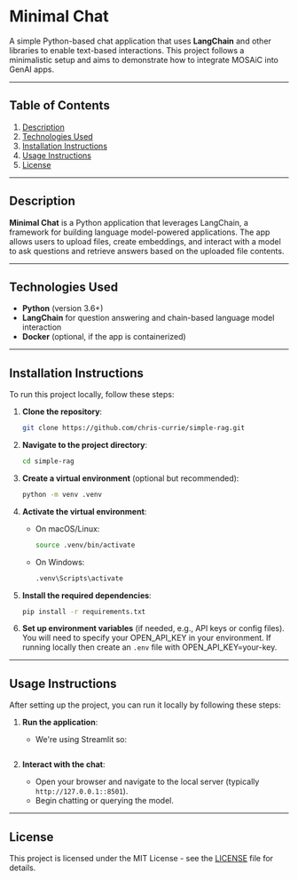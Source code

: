 # Minimal Chat

A simple Python-based chat application that uses **LangChain** and other libraries to enable text-based interactions. This project follows a minimalistic setup and aims to demonstrate how to integrate MOSAiC into GenAI apps.

---

## Table of Contents

1. [Description](#description)
2. [Technologies Used](#technologies-used)
3. [Installation Instructions](#installation-instructions)
4. [Usage Instructions](#usage-instructions)
5. [License](#license)

---

## Description

**Minimal Chat** is a Python application that leverages LangChain, a framework for building language model-powered applications. The app allows users to upload files, create embeddings, and interact with a model to ask questions and retrieve answers based on the uploaded file contents.

---

## Technologies Used

- **Python** (version 3.6+)
- **LangChain** for question answering and chain-based language model interaction
- **Docker** (optional, if the app is containerized)

---

## Installation Instructions

To run this project locally, follow these steps:

1. **Clone the repository**:
    ```bash
    git clone https://github.com/chris-currie/simple-rag.git
    ```

2. **Navigate to the project directory**:
    ```bash
    cd simple-rag
    ```

3. **Create a virtual environment** (optional but recommended):
    ```bash
    python -m venv .venv
    ```

4. **Activate the virtual environment**:
    - On macOS/Linux:
      ```bash
      source .venv/bin/activate
      ```
    - On Windows:
      ```bash
      .venv\Scripts\activate
      ```

5. **Install the required dependencies**:
    ```bash
    pip install -r requirements.txt
    ```

6. **Set up environment variables** (if needed, e.g., API keys or config files). You will need to specify your OPEN_API_KEY in your environment. If running locally then create an `.env` file with OPEN_API_KEY=your-key.

---

## Usage Instructions

After setting up the project, you can run it locally by following these steps:

1. **Run the application**:
    - We're using Streamlit so:
      ```streamlit run app.py
      ```

2. **Interact with the chat**:
    - Open your browser and navigate to the local server (typically `http://127.0.0.1::8501`).
    - Begin chatting or querying the model.

---

## License

This project is licensed under the MIT License - see the [LICENSE](LICENSE) file for details.
